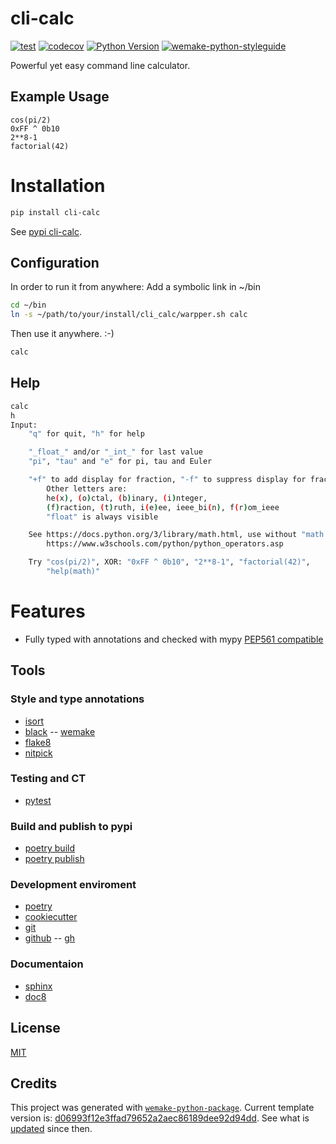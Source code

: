 # cli-calc

[![test](https://github.com/cruisen/cli-calc/actions/workflows/test.yml/badge.svg)](https://github.com/cruisen/cli-calc/actions/workflows/test.yml)
[![codecov](https://codecov.io/gh/cruisen/cli-calc/branch/main/graph/badge.svg?token=i9nYZL3MM3)](https://codecov.io/gh/cruisen/cli-calc)
[![Python Version](https://img.shields.io/pypi/pyversions/cli-calc.svg)](https://pypi.org/project/cli-calc/)
[![wemake-python-styleguide](https://img.shields.io/badge/style-wemake-000000.svg)](https://github.com/wemake-services/wemake-python-styleguide)

Powerful yet easy command line calculator.

## Example Usage

```
cos(pi/2)
0xFF ^ 0b10
2**8-1
factorial(42)
```

# Installation

```bash
pip install cli-calc
```

See  [pypi cli-calc](https://pypi.org/project/cli-calc/).

## Configuration

In order to run it from anywhere: Add a symbolic link in ~/bin

```bash
cd ~/bin
ln -s ~/path/to/your/install/cli_calc/warpper.sh calc
```

Then use it anywhere. :-)

```bash
calc
```

## Help

```bash
calc
h
Input:
    "q" for quit, "h" for help

    "_float_" and/or "_int_" for last value
    "pi", "tau" and "e" for pi, tau and Euler

    "+f" to add display for fraction, "-f" to suppress display for fraction
        Other letters are:
        he(x), (o)ctal, (b)inary, (i)nteger,
        (f)raction, (t)ruth, i(e)ee, ieee_bi(n), f(r)om_ieee
        "float" is always visible

    See https://docs.python.org/3/library/math.html, use without "math."
        https://www.w3schools.com/python/python_operators.asp

    Try "cos(pi/2)", XOR: "0xFF ^ 0b10", "2**8-1", "factorial(42)",
        "help(math)"
```
# Features

- Fully typed with annotations and checked with mypy [PEP561 compatible](https://www.python.org/dev/peps/pep-0561/)

## Tools

### Style and type annotations
- [isort](https://pycqa.github.io/isort/)
- [black](https://black.readthedocs.io/en/stable/)
-- [wemake](https://wemake-python-stylegui.de/en/latest/)
- [flake8](https://flake8.pycqa.org/en/latest/)
- [nitpick](https://nitpick.readthedocs.io/en/latest/)

### Testing and CT
- [pytest](https://docs.pytest.org/)

### Build and publish to pypi
- [poetry build](https://python-poetry.org/docs/cli/#build)
- [poetry publish](https://python-poetry.org/docs/cli/#publish)

### Development enviroment
- [poetry](https://python-poetry.org/)
- [cookiecutter](https://cookiecutter.readthedocs.io/en/latest/README.html)
- [git](https://git-scm.com/)
- [github](https://github.com/)
-- [gh](https://github.com/cli/cli)

### Documentaion
- [sphinx](https://www.sphinx-doc.org/en/master/)
- [doc8](https://github.com/pycqa/doc8)


## License

[MIT](https://github.com/cruisen/cli-calc/blob/master/LICENSE)


## Credits

This project was generated with [`wemake-python-package`](https://github.com/wemake-services/wemake-python-package). Current template version is: [d06993f12e3ffad79652a2aec86189dee92d94dd](https://github.com/wemake-services/wemake-python-package/tree/d06993f12e3ffad79652a2aec86189dee92d94dd). See what is [updated](https://github.com/wemake-services/wemake-python-package/compare/d06993f12e3ffad79652a2aec86189dee92d94dd...master) since then.
